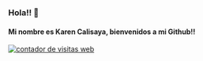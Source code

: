 ### Hola!! 👋
#### Mi nombre es Karen Calisaya, bienvenidos a mi Github!! 

<a href="https://www.contadorvisitasgratis.com" title="contador de visitas web"><img src="https://counter9.stat.ovh/private/contadorvisitasgratis.php?c=7ezrpb4w442e71kerkf8n2rh1lbt22au" border="0" title="contador de visitas web" alt="contador de visitas web"></a>



